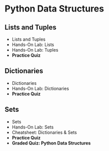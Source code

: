 # Python Data Structures
## Lists and Tuples
- Lists and Tuples
- Hands-On Lab: Lists
- Hands-On Lab: Tuples
- **Practice Quiz**
## Dictionaries
- Dictionaries
- Hands-On Lab: Dictionaries
- **Practice Quiz**
## Sets
- Sets
- Hands-On Lab: Sets
- Cheatsheet: Dictionaries & Sets
- **Practice Quiz**
- **Graded Quiz: Python Data Structures**
